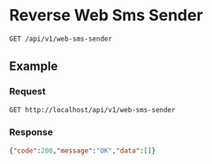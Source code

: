 # Reverse Web Sms Sender

<!--
@category Private
-->

```bash
GET /api/v1/web-sms-sender
```

## Example

### Request

```bash
GET http://localhost/api/v1/web-sms-sender
```

### Response

```json
{"code":200,"message":"OK","data":[]}
```
